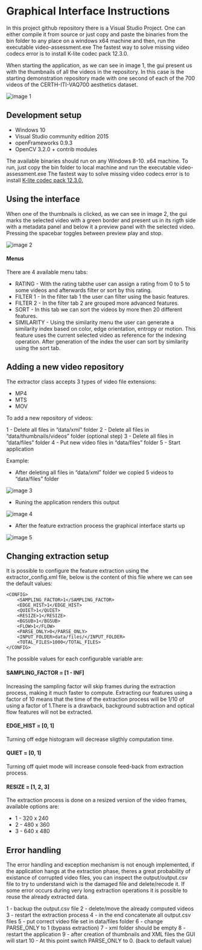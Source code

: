 # Graphical Interface Instructions

In this project github repository there is a Visual Studio Project. One can either compile it from source or just copy and paste the binaries from the bin folder to any place on a windows x64 machine and then, run the executable video-assessment.exe The fastest way to solve missing video codecs error is to install K-lite codec pack 12.3.0.

When starting the application, as we can see in image 1, the gui present us with the thumbnails of all the videos in the repository. In this case is the starting demonstration repository made with one second of each of the 700 videos of the CERTH-ITI-VAQ700 aesthetics dataset.

![image 1](/images/1.png)

## Development setup

* Windows 10
* Visual Studio community edition 2015
* openFrameworks 0.9.3
* OpenCV 3.2.0 + contrib modules

The available binaries should run on any Windows 8-10. x64 machine. To run, just copy the bin folder to local machine and run the executable video-assessment.exe
The fastest way to solve missing video codecs error is to install [K-lite codec pack 12.3.0.](https://k-lite-mega-codec-pack.en.uptodown.com/windows/download/791979)

## Using the interface

When one of the thumbnails is clicked, as we can see in image 2, the gui marks the selected video with a green border and present us in its rigth side with a metadata panel and below it a preview panel with the selected video. Pressing the spacebar toggles between preview play and stop.

![image 2](images/2.jpg)

#### Menus

There are 4 available menu tabs:

* RATING - With the rating tabthe user can assign a rating from 0 to 5 to some videos and afterwards filter or sort by this rating.
* FILTER 1 - In the filter tab 1 the user can filter using the basic features.
* FILTER 2 - In the filter tab 2 are grouped more advanced features.
* SORT - In this tab we can sort the videos by more then 20 different features.
* SIMILARITY - Using the similarity menu the user can generate a similarity index based on color, edge orientation, entropy or motion. This feature uses the current selected video as reference for the indexing operation. After generation of the index the user can sort by similarity using the sort tab.

## Adding a new video repository

The extractor class accepts 3 types of video file extensions:

* MP4
* MTS
* MOV

To add a new repository of videos:

1 - Delete all files in “data/xml” folder
2 - Delete all files in “data/thumbnails/videos” folder (optional step)
3 - Delete all files in “data/files” folder
4 - Put new video files in “data/files” folder
5 - Start application

Example:

* After deleting all files in “data/xml” folder we copied 5 videos to “data/files” folder

 ![image 3](images/3.png)

* Runing the application renders this output

 ![image 4](images/4.png)

* After the feature extraction process the graphical interface starts up

 ![image 5](images/5.png)

## Changing extraction setup

It is possible to configure the feature extraction using the extractor_config.xml file, below is
the content of this file where we can see the default values:

```
<CONFIG>
	<SAMPLING_FACTOR>1</SAMPLING_FACTOR>
	<EDGE_HIST>1</EDGE_HIST>
	<QUIET>1</QUIET>
	<RESIZE>1</RESIZE>
	<BGSUB>1</BGSUB>
	<FLOW>1</FLOW>
	<PARSE_ONLY>0</PARSE_ONLY>
	<INPUT_FOLDER>data/files/</INPUT_FOLDER>
	<TOTAL_FILES>1000</TOTAL_FILES>
</CONFIG>
```

The possible values for each configurable variable are:

#### SAMPLING_FACTOR = [1 - INF] 
Increasing the sampling factor will skip frames during the extraction process, making it much
faster to compute. Extracting our features using a factor of 10 means that the time of the
extraction process will be 1/10 of using a factor of 1.There is a drawback, background
subtraction and optical flow features will not be extracted.

#### EDGE_HIST = [0, 1] 
Turning off edge histogram will decrease sligthly computation time.

#### QUIET = [0, 1] 
Turning off quiet mode will increase console feed-back from extraction process.

#### RESIZE = [1, 2, 3]
 The extraction process is done on a resized version of the video frames, available options are:

* 1 - 320 x 240
* 2 - 480 x 360
* 3 - 640 x 480

## Error handling

The error handling and exception mechanism is not enough implemented, if the application hangs at the extraction phase, theres a great probability of existance of corrupted video files, you can inspect the output/output.csv file to try to understand wich is the damaged file and delete/recode it. If some error occurs during very long extraction operations it is possible to reuse the already extracted data.

1 - backup the output.csv file
2 - delete/move the already computed videos
3 - restart the extraction process
4 - in the end concatenate all output.csv files
5 - put correct video file set in data/files folder
6 - change PARSE_ONLY to 1 (bypass extraction)
7 - xml folder should be empty
8 - restart the application
9 - after creation of thumbnails and XML files the GUI will start
10 - At this point switch PARSE_ONLY to 0. (back to default value)